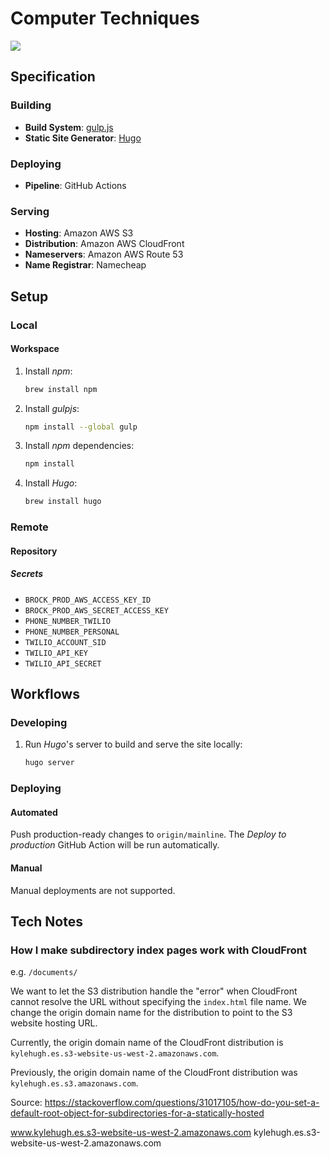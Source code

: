 # Computer Techniques

![](https://github.com/kylehughes/brock/workflows/Deploy%20to%20production/badge.svg)

## Specification

### Building

- **Build System**: [gulp.js][spec_gulp]
- **Static Site Generator**: [Hugo][spec_hugo]

### Deploying

- **Pipeline**: GitHub Actions

### Serving

- **Hosting**: Amazon AWS S3
- **Distribution**: Amazon AWS CloudFront
- **Nameservers**: Amazon AWS Route 53
- **Name Registrar**: Namecheap

[spec_gulp]: https://github.com/gulpjs/gulp/
[spec_hugo]: http://gohugo.io/

## Setup

### Local 

#### Workspace

1. Install *npm*:

    ```sh
    brew install npm
    ```

2. Install *gulpjs*:

    ```sh
    npm install --global gulp
    ```

3. Install *npm* dependencies:

    ```sh
    npm install
    ```

4. Install *Hugo*:

    ```sh
    brew install hugo
    ```

### Remote

#### Repository

##### Secrets

- `BROCK_PROD_AWS_ACCESS_KEY_ID`
- `BROCK_PROD_AWS_SECRET_ACCESS_KEY`
- `PHONE_NUMBER_TWILIO`
- `PHONE_NUMBER_PERSONAL`
- `TWILIO_ACCOUNT_SID`
- `TWILIO_API_KEY`
- `TWILIO_API_SECRET`

## Workflows

### Developing

1. Run *Hugo*'s server to build and serve the site locally:

    ```sh
    hugo server
    ```

### Deploying

#### Automated

Push production-ready changes to `origin/mainline`. The *Deploy to production* GitHub Action will be run automatically.

#### Manual

Manual deployments are not supported.

## Tech Notes

### How I make subdirectory index pages work with CloudFront

e.g. `/documents/`

We want to let the S3 distribution handle the "error" when CloudFront cannot resolve the URL without specifying the `index.html` file name. We change the origin domain name for the distribution to point to the S3 website hosting URL.

Currently, the origin domain name of the CloudFront distribution is `kylehugh.es.s3-website-us-west-2.amazonaws.com`.

Previously, the origin domain name of the CloudFront distribution was `kylehugh.es.s3.amazonaws.com`.

Source: https://stackoverflow.com/questions/31017105/how-do-you-set-a-default-root-object-for-subdirectories-for-a-statically-hosted

www.kylehugh.es.s3-website-us-west-2.amazonaws.com
kylehugh.es.s3-website-us-west-2.amazonaws.com
